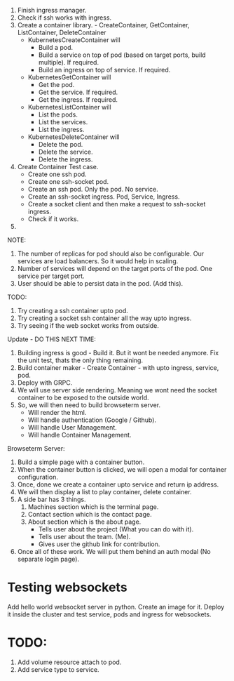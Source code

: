 1. Finish ingress manager.
2. Check if ssh works with ingress.
3. Create a container library. - CreateContainer, GetContainer, ListContainer, DeleteContainer
    - KubernetesCreateContainer will
        - Build a pod.
        - Build a service on top of pod (based on target ports, build multiple). If required.
        - Build an ingress on top of service. If required.
    - KubernetesGetContainer will
        - Get the pod.
        - Get the service. If required.
        - Get the ingress. If required.
    - KubernetesListContainer will
        - List the pods.
        - List the services.
        - List the ingress.
    - KubernetesDeleteContainer will
        - Delete the pod.
        - Delete the service.
        - Delete the ingress.
4. Create Container Test case.
    - Create one ssh pod.
    - Create one ssh-socket pod.
    - Create an ssh pod. Only the pod. No service.
    - Create an ssh-socket ingress. Pod, Service, Ingress.
    - Create a socket client and then make a request to ssh-socket ingress.
    - Check if it works.
3. 



NOTE:
1. The number of replicas for pod should also be configurable. Our services are load balancers. So it would help in scaling.
2. Number of services will depend on the target ports of the pod. One service per target port.
3. User should be able to persist data in the pod. (Add this).


TODO:
1. Try creating a ssh container upto pod.
2. Try creating a socket ssh container all the way upto ingress.
3. Try seeing if the web socket works from outside.


Update - DO THIS NEXT TIME:
1. Building ingress is good - Build it. But it wont be needed anymore. Fix the unit test, thats the only thing remaining.
2. Build container maker - Create Container - with upto ingress, service, pod.
3. Deploy with GRPC.
4. We will use server side rendering. Meaning we wont need the socket container to be exposed to the outside world.
5. So, we will then need to build browseterm server.
   - Will render the html.
   - Will handle authentication (Google / Github).
   - Will handle User Management.
   - Will handle Container Management.


Browseterm Server:
1. Build a simple page with a container button.
2. When the container button is clicked, we will open a modal for container configuration.
3. Once, done we create a container upto service and return ip address.
4. We will then display a list to play container, delete container.
5. A side bar has 3 things.
    1. Machines section which is the terminal page.
    2. Contact section which is the contact page.
    3. About section which is the about page.
        - Tells user about the project (What you can do with it).
        - Tells user about the team. (Me).
        - Gives user the github link for contribution.
6. Once all of these work. We will put them behind an auth modal (No separate login page).


# Testing websockets
Add hello world websocket server in python. Create an image for it. Deploy it inside the cluster and test service, pods and ingress for websockets.

# TODO:
1. Add volume resource attach to pod.
2. Add service type to service.
